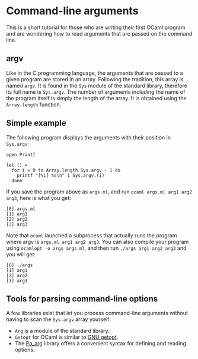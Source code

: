<!-- ((! set title Command-line arguments !)) ((! set learn !)) -->
<!-- ((! set center !)) -->

# Command-line arguments
This is a short tutorial for those who are writing their first OCaml
program and are wondering how to read arguments that are passed on the
command line.

## argv
Like in the C programming language, the arguments that are passed to a
given program are stored in an array. Following the tradition, this
array is named `argv`. It is found in the `Sys` module of the standard
library, therefore its full name is `Sys.argv`. The number of arguments
including the name of the program itself is simply the length of the
array. It is obtained using the `Array.length` function.

## Simple example
The following program displays the arguments with their position in
`Sys.argv`:

```ocamltop
open Printf
  
let () =
  for i = 0 to Array.length Sys.argv - 1 do
    printf "[%i] %s\n" i Sys.argv.(i)
  done
```
If you save the program above as `args.ml`, and run
`ocaml args.ml arg1 arg2 arg3`, here is what you get:

    [0] args.ml
    [1] arg1
    [2] arg2
    [3] arg3

Note that `ocaml` launched a subprocess that actually runs the program
where argv is `args.ml arg1 arg2 arg3`. You can also compile your
program using `ocamlopt -o args args.ml`, and then run
`./args arg1 arg2 arg3` and you will get:

    [0] ./args
    [1] arg1
    [2] arg2
    [3] arg3

## Tools for parsing command-line options
A few libraries exist that let you process command-line arguments
without having to scan the `Sys.argv` array yourself:

* `Arg` is a module of the standard library.
* `Getopt` for OCaml is similar to [GNU
  getopt](http://www.gnu.org/software/libc/manual/html_node/Getopt.html).
* The
  [Pa_arg](http://www-personal.umich.edu/~ebreck/code/pa_arg/)
  library offers a convenient syntax for defining and reading options.

